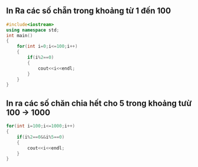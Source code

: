 ## In Ra các số chẵn trong khoảng từ 1 đến 100

```cpp
#include<iostream>
using namespace std;
int main()
{
    for(int i=0;i<=100;i++)
    {
        if(i%2==0)
        {
            cout<<i<<endl;
        }
    }
}
```

## In ra các số chăn chia hết cho 5 trong khoảng tưừ 100 -> 1000

```cpp
for(int i=100;i<=1000;i++)
{
    if(i%2==0&&i%5==0)
    {
        cout<<i<<endl;
    }
}
```
